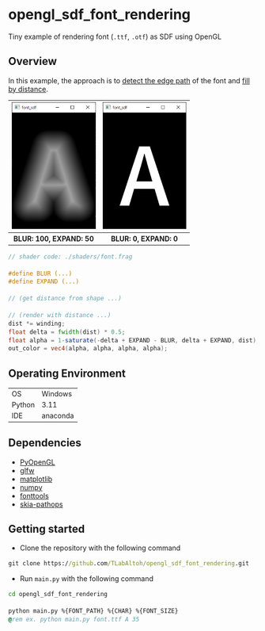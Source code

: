 # opengl_sdf_font_rendering
Tiny example of rendering font (```.ttf```, ```.otf```) as SDF using OpenGL

## Overview
In this example, the approach is to [detect the edge path](https://github.com/fonttools/fonttools/blob/main/Lib/fontTools/ttLib/removeOverlaps.py) of the font and [fill by distance](https://www.shadertoy.com/view/dls3Wr).
<table>
    <tr>
        <th scope="col">
        <img src="media/a_sdf_blur.png" height="256"></img>
        </th>
        <th scope="col">
        <img src="media/a_sdf.png" height="256"></img>
        </th>
    </tr>
    <tr>
        <th scope="col">
        BLUR: 100, EXPAND: 50
        </th>
        <th scope="col">
        BLUR: 0, EXPAND: 0
        </th>
    </tr>
</table>

```glsl
// shader code: ./shaders/font.frag

#define BLUR (...)
#define EXPAND (...)

// (get distance from shape ...)

// (render with distance ...)
dist *= winding;
float delta = fwidth(dist) * 0.5;
float alpha = 1-saturate(-delta + EXPAND - BLUR, delta + EXPAND, dist);
out_color = vec4(alpha, alpha, alpha, alpha);
```

## Operating Environment
|        |          |
| ------ | -------- |
| OS     | Windows  |
| Python | 3.11     |
| IDE    | anaconda |

## Dependencies
- [PyOpenGL](https://pypi.org/project/PyOpenGL/)
- [glfw](https://pypi.org/project/glfw/)
- [matplotlib](https://pypi.org/project/matplotlib/)
- [numpy](https://pypi.org/project/numpy/)
- [fonttools](https://pypi.org/project/fonttools/)
- [skia-pathops](https://pypi.org/project/skia-pathops/)

## Getting started
- Clone the repository with the following command
```cmd
git clone https://github.com/TLabAltoh/opengl_sdf_font_rendering.git
```
- Run ```main.py``` with the following command
```cmd
cd opengl_sdf_font_rendering

python main.py %{FONT_PATH} %{CHAR} %{FONT_SIZE}
@rem ex. python main.py font.ttf A 35
```

